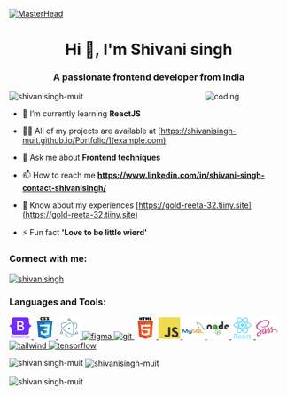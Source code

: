 [![MasterHead](https://blog.casebook.net/hubfs/58879-multitasking-woman.gif)](https://shivanisingh.io)
<h1 align="center">Hi 👋, I'm Shivani singh</h1>
<h3 align="center">A passionate frontend developer from India</h3>
<img align="right" alt="coding" width="150" src="https://c.tenor.com/-6m2vqRjKDEAAAAj/geek-girl.gif">

<p align="left"> <img src="https://komarev.com/ghpvc/?username=shivanisingh-muit&label=Profile%20views&color=0e75b6&style=flat" alt="shivanisingh-muit" /> </p>

- 🌱 I’m currently learning **ReactJS**

- 👨‍💻 All of my projects are available at [https://shivanisingh-muit.github.io/Portfolio/](example.com)

- 💬 Ask me about **Frontend techniques**

- 📫 How to reach me **https://www.linkedin.com/in/shivani-singh-contact-shivanisingh/**

- 📄 Know about my experiences [https://gold-reeta-32.tiiny.site](https://gold-reeta-32.tiiny.site)

- ⚡ Fun fact **'Love to be little wierd'**

<h3 align="left">Connect with me:</h3>
<p align="left">
<a href="https://linkedin.com/in/shivanisingh" target="blank"><img align="center" src="https://raw.githubusercontent.com/rahuldkjain/github-profile-readme-generator/master/src/images/icons/Social/linked-in-alt.svg" alt="shivanisingh" height="30" width="40" /></a>
</p>

<h3 align="left">Languages and Tools:</h3>
<p align="left"> <a href="https://getbootstrap.com" target="_blank" rel="noreferrer"> <img src="https://raw.githubusercontent.com/devicons/devicon/master/icons/bootstrap/bootstrap-plain-wordmark.svg" alt="bootstrap" width="40" height="40"/> </a> <a href="https://www.w3schools.com/css/" target="_blank" rel="noreferrer"> <img src="https://raw.githubusercontent.com/devicons/devicon/master/icons/css3/css3-original-wordmark.svg" alt="css3" width="40" height="40"/> </a> <a href="https://www.electronjs.org" target="_blank" rel="noreferrer"> <img src="https://raw.githubusercontent.com/devicons/devicon/master/icons/electron/electron-original.svg" alt="electron" width="40" height="40"/> </a> <a href="https://www.figma.com/" target="_blank" rel="noreferrer"> <img src="https://www.vectorlogo.zone/logos/figma/figma-icon.svg" alt="figma" width="40" height="40"/> </a> <a href="https://git-scm.com/" target="_blank" rel="noreferrer"> <img src="https://www.vectorlogo.zone/logos/git-scm/git-scm-icon.svg" alt="git" width="40" height="40"/> </a> <a href="https://www.w3.org/html/" target="_blank" rel="noreferrer"> <img src="https://raw.githubusercontent.com/devicons/devicon/master/icons/html5/html5-original-wordmark.svg" alt="html5" width="40" height="40"/> </a> <a href="https://developer.mozilla.org/en-US/docs/Web/JavaScript" target="_blank" rel="noreferrer"> <img src="https://raw.githubusercontent.com/devicons/devicon/master/icons/javascript/javascript-original.svg" alt="javascript" width="40" height="40"/> </a> <a href="https://www.mysql.com/" target="_blank" rel="noreferrer"> <img src="https://raw.githubusercontent.com/devicons/devicon/master/icons/mysql/mysql-original-wordmark.svg" alt="mysql" width="40" height="40"/> </a> <a href="https://nodejs.org" target="_blank" rel="noreferrer"> <img src="https://raw.githubusercontent.com/devicons/devicon/master/icons/nodejs/nodejs-original-wordmark.svg" alt="nodejs" width="40" height="40"/> </a> <a href="https://reactjs.org/" target="_blank" rel="noreferrer"> <img src="https://raw.githubusercontent.com/devicons/devicon/master/icons/react/react-original-wordmark.svg" alt="react" width="40" height="40"/> </a> <a href="https://sass-lang.com" target="_blank" rel="noreferrer"> <img src="https://raw.githubusercontent.com/devicons/devicon/master/icons/sass/sass-original.svg" alt="sass" width="40" height="40"/> </a> <a href="https://tailwindcss.com/" target="_blank" rel="noreferrer"> <img src="https://www.vectorlogo.zone/logos/tailwindcss/tailwindcss-icon.svg" alt="tailwind" width="40" height="40"/> </a> <a href="https://www.tensorflow.org" target="_blank" rel="noreferrer"> <img src="https://www.vectorlogo.zone/logos/tensorflow/tensorflow-icon.svg" alt="tensorflow" width="40" height="40"/> </a> </p>

<p><img align="left" src="https://github-readme-stats.vercel.app/api/top-langs?username=shivanisingh-muit&show_icons=true&locale=en&layout=compact" alt="shivanisingh-muit" /></p>

<p>&nbsp;<img align="center" src="https://github-readme-stats.vercel.app/api?username=shivanisingh-muit&show_icons=true&locale=en" alt="shivanisingh-muit" /></p>

<p><img align="center" src="https://github-readme-streak-stats.herokuapp.com/?user=shivanisingh-muit&" alt="shivanisingh-muit" /></p>


<!--
**Shivanisingh-Muit/Shivanisingh-Muit** is a ✨ _special_ ✨ repository because its `README.md` (this file) appears on your GitHub profile.

Here are some ideas to get you started:

- 🔭 I’m currently working on ...
- 🌱 I’m currently learning ...
- 👯 I’m looking to collaborate on ...
- 🤔 I’m looking for help with ...
- 💬 Ask me about ...
- 📫 How to reach me: ...
- 😄 Pronouns: ...
- ⚡ Fun fact: ...
-->
